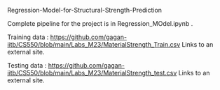 Regression-Model-for-Structural-Strength-Prediction

Complete pipeline for the project is in Regression_MOdel.ipynb .

Training data : https://github.com/gagan-iitb/CS550/blob/main/Labs_M23/MaterialStrength_Train.csv
Links to an external site.

Testing data : https://github.com/gagan-iitb/CS550/blob/main/Labs_M23/MaterialStrength_test.csv
Links to an external site.
